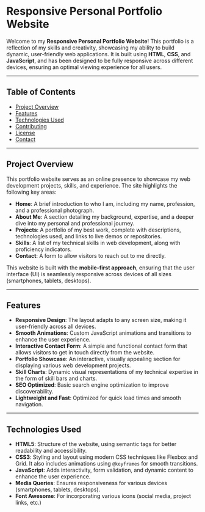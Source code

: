 # **Responsive Personal Portfolio Website**

Welcome to my **Responsive Personal Portfolio Website**! This portfolio is a reflection of my skills and creativity, showcasing my ability to build dynamic, user-friendly web applications. It is built using **HTML**, **CSS**, and **JavaScript**, and has been designed to be fully responsive across different devices, ensuring an optimal viewing experience for all users.

---

## **Table of Contents**
- [Project Overview](#project-overview)
- [Features](#features)
- [Technologies Used](#technologies-used)
- [Contributing](#contributing)
- [License](#license)
- [Contact](#contact)

---

## **Project Overview**

This portfolio website serves as an online presence to showcase my web development projects, skills, and experience. The site highlights the following key areas:
- **Home**: A brief introduction to who I am, including my name, profession, and a professional photograph.
- **About Me**: A section detailing my background, expertise, and a deeper dive into my personal and professional journey.
- **Projects**: A portfolio of my best work, complete with descriptions, technologies used, and links to live demos or repositories.
- **Skills**: A list of my technical skills in web development, along with proficiency indicators.
- **Contact**: A form to allow visitors to reach out to me directly.

This website is built with the **mobile-first approach**, ensuring that the user interface (UI) is seamlessly responsive across devices of all sizes (smartphones, tablets, desktops). 

---

## **Features**
- **Responsive Design**: The layout adapts to any screen size, making it user-friendly across all devices.
- **Smooth Animations**: Custom JavaScript animations and transitions to enhance the user experience.
- **Interactive Contact Form**: A simple and functional contact form that allows visitors to get in touch directly from the website.
- **Portfolio Showcase**: An interactive, visually appealing section for displaying various web development projects.
- **Skill Charts**: Dynamic visual representations of my technical expertise in the form of skill bars and charts.
- **SEO Optimized**: Basic search engine optimization to improve discoverability.
- **Lightweight and Fast**: Optimized for quick load times and smooth navigation.

---

## **Technologies Used**

- **HTML5**: Structure of the website, using semantic tags for better readability and accessibility.
- **CSS3**: Styling and layout using modern CSS techniques like Flexbox and Grid. It also includes animations using `@keyframes` for smooth transitions.
- **JavaScript**: Adds interactivity, form validation, and dynamic content to enhance the user experience. 
- **Media Queries**: Ensures responsiveness for various devices (smartphones, tablets, desktops).
- **Font Awesome**: For incorporating various icons (social media, project links, etc.)